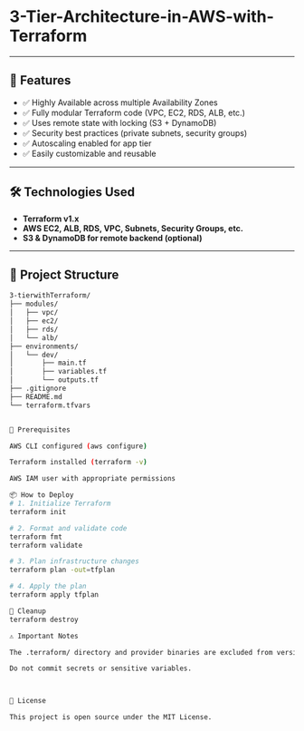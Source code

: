 # 3-Tier-Architecture-in-AWS-with-Terraform


---

## 🚀 Features

- ✅ Highly Available across multiple Availability Zones
- ✅ Fully modular Terraform code (VPC, EC2, RDS, ALB, etc.)
- ✅ Uses remote state with locking (S3 + DynamoDB)
- ✅ Security best practices (private subnets, security groups)
- ✅ Autoscaling enabled for app tier
- ✅ Easily customizable and reusable

---

## 🛠️ Technologies Used

- **Terraform v1.x**
- **AWS EC2, ALB, RDS, VPC, Subnets, Security Groups, etc.**
- **S3 & DynamoDB for remote backend (optional)**

---

## 📁 Project Structure

```bash
3-tierwithTerraform/
├── modules/
│   ├── vpc/
│   ├── ec2/
│   ├── rds/
│   └── alb/
├── environments/
│   └── dev/
│       ├── main.tf
│       ├── variables.tf
│       └── outputs.tf
├── .gitignore
├── README.md
└── terraform.tfvars


🧪 Prerequisites

AWS CLI configured (aws configure)

Terraform installed (terraform -v)

AWS IAM user with appropriate permissions

📦 How to Deploy
# 1. Initialize Terraform
terraform init

# 2. Format and validate code
terraform fmt
terraform validate

# 3. Plan infrastructure changes
terraform plan -out=tfplan

# 4. Apply the plan
terraform apply tfplan

🧹 Cleanup
terraform destroy

⚠️ Important Notes

The .terraform/ directory and provider binaries are excluded from version control.

Do not commit secrets or sensitive variables.



📝 License

This project is open source under the MIT License.
